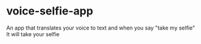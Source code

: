 # voice-selfie-app
An app that translates your voice to text and when you say "take my selfie" It will take your selfie
